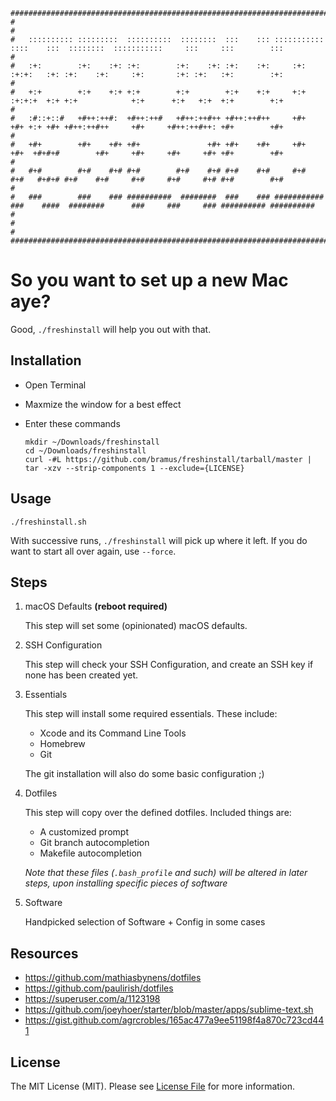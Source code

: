 ```
###############################################################################################################################################
#                                                                                                                                             #
#   :::::::::: :::::::::  ::::::::::  ::::::::  :::    ::: ::::::::::: ::::    :::  ::::::::  :::::::::::     :::     :::        :::          #
#   :+:        :+:    :+: :+:        :+:    :+: :+:    :+:     :+:     :+:+:   :+: :+:    :+:     :+:       :+: :+:   :+:        :+:          #
#   +:+        +:+    +:+ +:+        +:+        +:+    +:+     +:+     :+:+:+  +:+ +:+            +:+      +:+   +:+  +:+        +:+          #
#   :#::+::#   +#++:++#:  +#++:++#   +#++:++#++ +#++:++#++     +#+     +#+ +:+ +#+ +#++:++#++     +#+     +#++:++#++: +#+        +#+          #
#   +#+        +#+    +#+ +#+               +#+ +#+    +#+     +#+     +#+  +#+#+#        +#+     +#+     +#+     +#+ +#+        +#+          #
#   #+#        #+#    #+# #+#        #+#    #+# #+#    #+#     #+#     #+#   #+#+# #+#    #+#     #+#     #+#     #+# #+#        #+#          #
#   ###        ###    ### ##########  ########  ###    ### ########### ###    ####  ########      ###     ###     ### ########## ##########   #
#                                                                                                                                             #
###############################################################################################################################################
```

# So you want to set up a new Mac aye?

Good, `./freshinstall` will help you out with that.

## Installation

- Open Terminal

- Maxmize the window for a best effect

- Enter these commands

	```
	mkdir ~/Downloads/freshinstall
	cd ~/Downloads/freshinstall
	curl -#L https://github.com/bramus/freshinstall/tarball/master | tar -xzv --strip-components 1 --exclude={LICENSE}
	```

## Usage

```
./freshinstall.sh
```

With successive runs, `./freshinstall` will pick up where it left. If you do want to start all over again, use `--force`.

## Steps

1. macOS Defaults **(reboot required)**

	This step will set some (opinionated) macOS defaults.

2. SSH Configuration

	This step will check your SSH Configuration, and create an SSH key if none has been created yet.

3. Essentials

	This step will install some required essentials. These include:

	- Xcode and its Command Line Tools
	- Homebrew
	- Git

	The git installation will also do some basic configuration ;)

4. Dotfiles

	This step will copy over the defined dotfiles. Included things are:

	- A customized prompt
	- Git branch autocompletion
	- Makefile autocompletion

	_Note that these files (`.bash_profile` and such) will be altered in later steps, upon installing specific pieces of software_

5. Software

	Handpicked selection of Software + Config in some cases

## Resources

- https://github.com/mathiasbynens/dotfiles
- https://github.com/paulirish/dotfiles
- https://superuser.com/a/1123198
- https://github.com/joeyhoer/starter/blob/master/apps/sublime-text.sh
- https://gist.github.com/agrcrobles/165ac477a9ee51198f4a870c723cd441

## License

The MIT License (MIT). Please see [License File](LICENSE) for more information.
